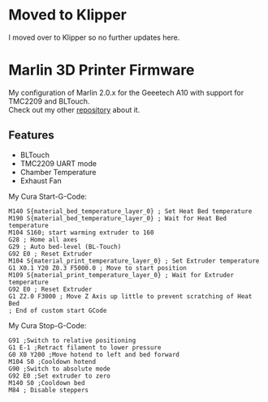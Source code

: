 # Moved to Klipper
I moved over to Klipper so no further updates here.

# Marlin 3D Printer Firmware

My configuration of Marlin 2.0.x for the Geeetech A10 with support for TMC2209 and BLTouch.  
Check out my other [repository](https://github.com/Jonas2903/Geeetech-A10-TMC2209-UART) about it.

## Features
- BLTouch
- TMC2209 UART mode
- Chamber Temperature
- Exhaust Fan

My Cura Start-G-Code:

```
M140 S{material_bed_temperature_layer_0} ; Set Heat Bed temperature
M190 S{material_bed_temperature_layer_0} ; Wait for Heat Bed temperature
M104 S160; start warming extruder to 160
G28 ; Home all axes
G29 ; Auto bed-level (BL-Touch)
G92 E0 ; Reset Extruder
M104 S{material_print_temperature_layer_0} ; Set Extruder temperature
G1 X0.1 Y20 Z0.3 F5000.0 ; Move to start position
M109 S{material_print_temperature_layer_0} ; Wait for Extruder temperature
G92 E0 ; Reset Extruder
G1 Z2.0 F3000 ; Move Z Axis up little to prevent scratching of Heat Bed
; End of custom start GCode
```

My Cura Stop-G-Code:

```
G91 ;Switch to relative positioning
G1 E-1 ;Retract filament to lower pressure
G0 X0 Y200 ;Move hotend to left and bed forward
M104 S0 ;Cooldown hotend
G90 ;Switch to absolute mode
G92 E0 ;Set extruder to zero
M140 S0 ;Cooldown bed
M84 ; Disable steppers
```
